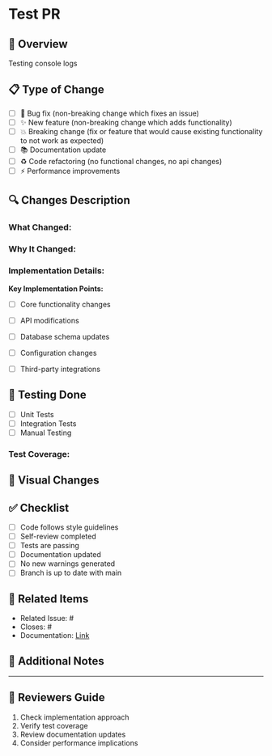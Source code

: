 # Test PR

<!-- 🤖 AI-assisted analysis -->

## 🎯 Overview

Testing console logs

## 📋 Type of Change

<!-- AI-detected change type:  -->

- [ ] 🐛 Bug fix (non-breaking change which fixes an issue)
- [ ] ✨ New feature (non-breaking change which adds functionality)
- [ ] 💥 Breaking change (fix or feature that would cause existing functionality to not work as expected)
- [ ] 📚 Documentation update
- [ ] ♻️ Code refactoring (no functional changes, no api changes)
- [ ] ⚡ Performance improvements

## 🔍 Changes Description

### What Changed:


### Why It Changed:


### Implementation Details:

<!-- AI-Enhanced Analysis -->


**Key Implementation Points:**
- [ ] Core functionality changes
- [ ] API modifications
- [ ] Database schema updates
- [ ] Configuration changes
- [ ] Third-party integrations



## 🧪 Testing Done

<!-- Please describe the tests that you ran to verify your changes -->

- [ ] Unit Tests
- [ ] Integration Tests
- [ ] Manual Testing

### Test Coverage:
<!-- Describe what scenarios were tested -->

## 📸 Visual Changes

<!-- No visual changes in this PR -->

## ✅ Checklist

<!-- Please check all items that apply -->

- [ ] Code follows style guidelines
- [ ] Self-review completed
- [ ] Tests are passing
- [ ] Documentation updated
- [ ] No new warnings generated
- [ ] Branch is up to date with main

## 🔗 Related Items

<!-- Link related issues, PRs, or documentation -->

- Related Issue: #
- Closes: #
- Documentation: [Link]()

## 📝 Additional Notes

<!-- Add any other context about the PR here -->



---

## 👥 Reviewers Guide

1. Check implementation approach
2. Verify test coverage  
3. Review documentation updates
4. Consider performance implications


<!-- Generated with AI-powered analysis 🔄 -->

